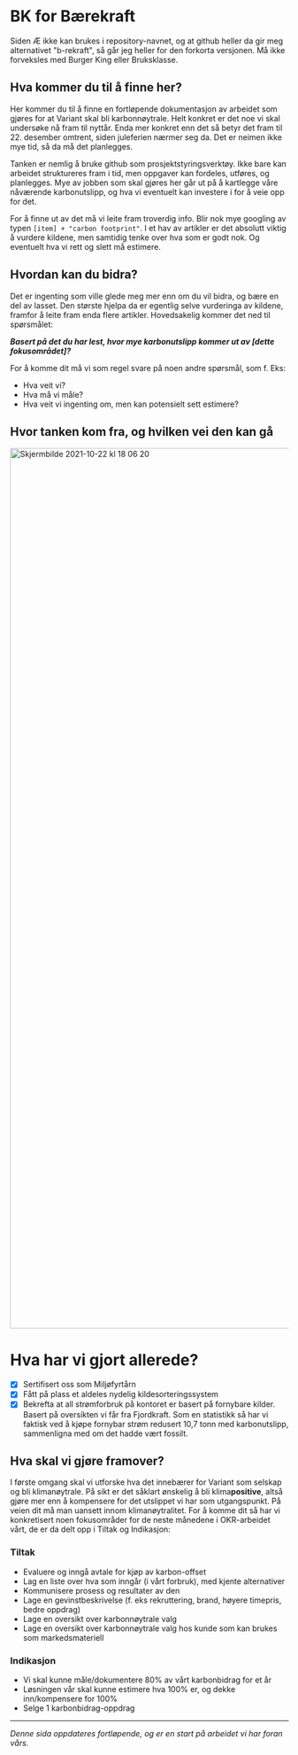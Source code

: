 # BK for Bærekraft
Siden Æ ikke kan brukes i repository-navnet, og at github heller da gir meg alternativet "b-rekraft", så går jeg heller for den forkorta versjonen. Må ikke forveksles med Burger King eller Bruksklasse.

## Hva kommer du til å finne her?
Her kommer du til å finne en fortløpende dokumentasjon av arbeidet som gjøres for at Variant skal bli karbonnøytrale. Helt konkret er det noe vi skal undersøke nå fram til nyttår. Enda mer konkret enn det så betyr det fram til 22. desember omtrent, siden juleferien nærmer seg da. Det er neimen ikke mye tid, så da må det planlegges.

Tanken er nemlig å bruke github som prosjektstyringsverktøy. Ikke bare kan arbeidet struktureres fram i tid, men oppgaver kan fordeles, utføres, og planlegges. Mye av jobben som skal gjøres her går ut på å kartlegge våre nåværende karbonutslipp, og hva vi eventuelt kan investere i for å veie opp for det.

For å finne ut av det må vi leite fram troverdig info. Blir nok mye googling av typen `[item] + "carbon footprint"`. I et hav av artikler er det absolutt viktig å vurdere kildene, men samtidig tenke over hva som er godt nok. Og eventuelt hva vi rett og slett må estimere.

## Hvordan kan du bidra?
Det er ingenting som ville glede meg mer enn om du vil bidra, og bære en del av lasset. Den største hjelpa da er egentlig selve vurderinga av kildene, framfor å leite fram enda flere artikler. Hovedsakelig kommer det ned til spørsmålet:

**_Basert på det du har lest, hvor mye karbonutslipp kommer ut av [dette fokusområdet]?_**

For å komme dit må vi som regel svare på noen andre spørsmål, som f. Eks:
* Hva veit vi?
* Hva må vi måle?
* Hva veit vi ingenting om, men kan potensielt sett estimere?

## Hvor tanken kom fra, og hvilken vei den kan gå

<img width="1590" alt="Skjermbilde 2021-10-22 kl  18 06 20" src="https://user-images.githubusercontent.com/72508979/138487569-41c0bd86-0418-42df-8ba8-8de7c2fdadb6.png">

# Hva har vi gjort allerede?
- [x] Sertifisert oss som Miljøfyrtårn
- [x] Fått på plass et aldeles nydelig kildesorteringssystem
- [x] Bekrefta at all strømforbruk på kontoret er basert på fornybare kilder. Basert på oversikten vi får fra Fjordkraft. Som en statistikk så har vi faktisk ved å kjøpe fornybar strøm redusert 10,7 tonn med karbonutslipp, sammenligna med om det hadde vært fossilt.

## Hva skal vi gjøre framover?
I første omgang skal vi utforske hva det innebærer for Variant som selskap og bli klimanøytrale. På sikt er det såklart ønskelig å bli klima**positive**, altså gjøre mer enn å kompensere for det utslippet vi har som utgangspunkt. På veien dit må man uansett innom klimanøytralitet. For å komme dit så har vi konkretisert noen fokusområder for de neste månedene i OKR-arbeidet vårt, de er da delt opp i Tiltak og Indikasjon:

### Tiltak

- Evaluere og inngå avtale for kjøp av karbon-offset
- Lag en liste over hva som inngår (i vårt forbruk), med kjente alternativer
- Kommunisere prosess og resultater av den
- Lage en gevinstbeskrivelse (f. eks rekruttering, brand, høyere timepris, bedre oppdrag)
- Lage en oversikt over karbonnøytrale valg
- Lage en oversikt over karbonnøytrale valg hos kunde som kan brukes som markedsmateriell

### Indikasjon

- Vi skal kunne måle/dokumentere 80% av vårt karbonbidrag for et år
- Løsningen vår skal kunne estimere hva 100% er, og dekke inn/kompensere for 100%
- Selge 1 karbonbidrag-oppdrag
----

_Denne sida oppdateres fortløpende, og er en start på arbeidet vi har foran vårs._
